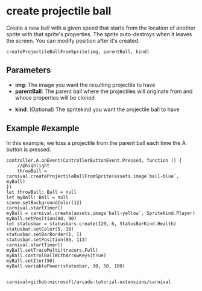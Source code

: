 # create projectile ball

Create a new ball with a given speed that starts from the location of another sprite with that sprite's properties. The sprite auto-destroys when it leaves the screen. You can modify position after it's created.

```sig
createProjectileBallFromSprite(img, parentBall, kind)
```

## Parameters

* **img**: The image you want the resulting projectile to have
* **parentBall**: The parent ball where the projectiles will originate from and whose properties will be cloned
+ **kind**: (Optional) The spritekind you want the projectile ball to have

## Example #example

In this example, we toss a projectile from the parent ball each time the A button is pressed.

```blocks
controller.A.onEvent(ControllerButtonEvent.Pressed, function () {
	//@highlight
    throwBall = carnival.createProjectileBallFromSprite(assets.image`ball-blue`, myBall)
})
let throwBall: Ball = null
let myBall: Ball = null
scene.setBackgroundColor(12)
carnival.startTimer()
myBall = carnival.create(assets.image`ball-yellow`, SpriteKind.Player)
myBall.setPosition(80, 90)
let statusbar = statusbars.create(120, 6, StatusBarKind.Health)
statusbar.setColor(5, 10)
statusbar.setBarBorder(1, 1)
statusbar.setPosition(80, 113)
carnival.startTimer()
myBall.setTraceMulti(tracers.Full)
myBall.controlBallWithArrowKeys(true)
myBall.setIter(50)
myBall.variablePower(statusbar, 30, 50, 100)


```

```package
carnival=github:microsoft/arcade-tutorial-extensions/carnival
```